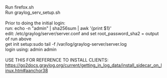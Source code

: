 Run firefox.sh</br>
Run graylog_serv_setup.sh</br>
</br>Prior to doing the initial login:</br>
run: echo -n "admin" | sha256sum | awk '{print $1}'</br>
edit: /etc/graylog/server/server.conf and set root_password_sha2 = output of run above</br>
get init setup:sudo tail -f /var/log/graylog-server/server.log</br>
login using: admin admin</br>
</br>USE THIS FOR REFERENCE TO INSTALL CLIENTS:</br>
https://go2docs.graylog.org/current/getting_in_log_data/install_sidecar_on_linux.htm#aanchor38

